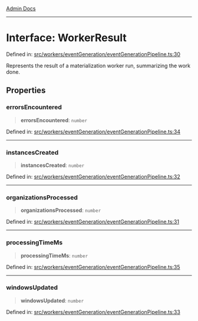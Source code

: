 [Admin Docs](/)

***

# Interface: WorkerResult

Defined in: [src/workers/eventGeneration/eventGenerationPipeline.ts:30](https://github.com/Sourya07/talawa-api/blob/61a1911602b2f0aac7635e08ae2918f4f768e8ff/src/workers/eventGeneration/eventGenerationPipeline.ts#L30)

Represents the result of a materialization worker run, summarizing the work done.

## Properties

### errorsEncountered

> **errorsEncountered**: `number`

Defined in: [src/workers/eventGeneration/eventGenerationPipeline.ts:34](https://github.com/Sourya07/talawa-api/blob/61a1911602b2f0aac7635e08ae2918f4f768e8ff/src/workers/eventGeneration/eventGenerationPipeline.ts#L34)

***

### instancesCreated

> **instancesCreated**: `number`

Defined in: [src/workers/eventGeneration/eventGenerationPipeline.ts:32](https://github.com/Sourya07/talawa-api/blob/61a1911602b2f0aac7635e08ae2918f4f768e8ff/src/workers/eventGeneration/eventGenerationPipeline.ts#L32)

***

### organizationsProcessed

> **organizationsProcessed**: `number`

Defined in: [src/workers/eventGeneration/eventGenerationPipeline.ts:31](https://github.com/Sourya07/talawa-api/blob/61a1911602b2f0aac7635e08ae2918f4f768e8ff/src/workers/eventGeneration/eventGenerationPipeline.ts#L31)

***

### processingTimeMs

> **processingTimeMs**: `number`

Defined in: [src/workers/eventGeneration/eventGenerationPipeline.ts:35](https://github.com/Sourya07/talawa-api/blob/61a1911602b2f0aac7635e08ae2918f4f768e8ff/src/workers/eventGeneration/eventGenerationPipeline.ts#L35)

***

### windowsUpdated

> **windowsUpdated**: `number`

Defined in: [src/workers/eventGeneration/eventGenerationPipeline.ts:33](https://github.com/Sourya07/talawa-api/blob/61a1911602b2f0aac7635e08ae2918f4f768e8ff/src/workers/eventGeneration/eventGenerationPipeline.ts#L33)
